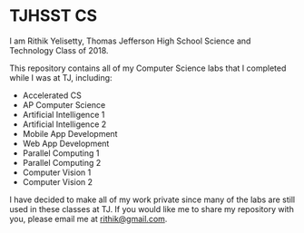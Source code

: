 # TJHSST CS

I am Rithik Yelisetty, Thomas Jefferson High School Science and Technology Class of 2018. 

This repository contains all of my Computer Science labs that I completed while I was at TJ, including:
- Accelerated CS
- AP Computer Science
- Artificial Intelligence 1 
- Artificial Intelligence 2
- Mobile App Development
- Web App Development
- Parallel Computing 1
- Parallel Computing 2
- Computer Vision 1
- Computer Vision 2

I have decided to make all of my work private since many of the labs are still used in these classes at TJ. If you would like me to share my repository with you, please email me at rithik@gmail.com.
